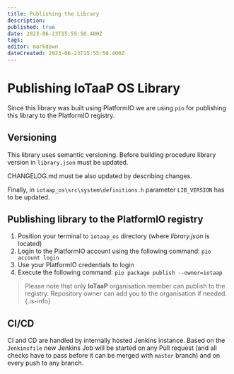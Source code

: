 ```yaml
---
title: Publishing the Library
description: 
published: true
date: 2023-06-23T15:55:50.400Z
tags: 
editor: markdown
dateCreated: 2023-06-23T15:55:50.400Z
---
```


# Publishing IoTaaP OS Library
Since this library was built using PlatformIO we are using `pio` for publishing this library to the PlatformIO registry.

## Versioning
This library uses semantic versioning. Before building procedure library version in `library.json` must be updated. 

CHANGELOG.md must be also updated by describing changes. 

Finally, in `iotaap_os\src\system\definitions.h` parameter `LIB_VERSION` has to be updated.

## Publishing library to the PlatformIO registry
1. Position your terminal to `iotaap_os` directory (where *library.json* is located)
2. Login to the PlatformIO account using the following command: `pio account login` 
3. Use your PlatformIO credentials to login
4. Execute the following command: `pio package publish --owner=iotaap`

> Please note that only **IoTaaP** organisation member can publish to the registry. Repository owner can add you to the organisation if needed. 
{.is-info}


## CI/CD
CI and CD are handled by internally hosted Jenkins instance. Based on the `Jenkinsfile` new Jenkins Job will be started
on any Pull request (and all checks have to pass before it can be merged with `master` branch) and on every push to any
branch. 
